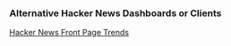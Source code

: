 
### Alternative Hacker News Dashboards or Clients

[Hacker News Front Page Trends](https://toddwschneider.com/dashboards/hacker-news-trends)
